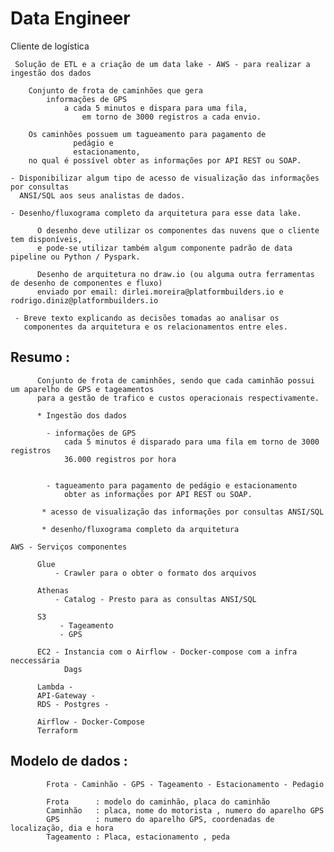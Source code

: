 # Data Engineer

  Cliente de logística 
  
     Solução de ETL e a criação de um data lake - AWS - para realizar a ingestão dos dados 

        Conjunto de frota de caminhões que gera 
            informações de GPS 
                a cada 5 minutos e dispara para uma fila, 
                    em torno de 3000 registros a cada envio.

        Os caminhões possuem um tagueamento para pagamento de 
                  pedágio e 
                  estacionamento, 
        no qual é possível obter as informações por API REST ou SOAP.

    - Disponibilizar algum tipo de acesso de visualização das informações por consultas 
      ANSI/SQL aos seus analistas de dados.

    - Desenho/fluxograma completo da arquitetura para esse data lake.

          O desenho deve utilizar os componentes das nuvens que o cliente tem disponíveis, 
          e pode-se utilizar também algum componente padrão de data pipeline ou Python / Pyspark.

          Desenho de arquitetura no draw.io (ou alguma outra ferramentas de desenho de componentes e fluxo) 
          enviado por email: dirlei.moreira@platformbuilders.io e rodrigo.diniz@platformbuilders.io

     - Breve texto explicando as decisões tomadas ao analisar os 
       componentes da arquitetura e os relacionamentos entre eles.
     

## Resumo :

          Conjunto de frota de caminhões, sendo que cada caminhão possui um aparelho de GPS e tageamentos 
          para a gestão de trafico e custos operacionais respectivamente.

          * Ingestão dos dados 
          
            - informações de GPS
                cada 5 minutos é disparado para uma fila em torno de 3000 registros
                36.000 registros por hora
                
              
            - tagueamento para pagamento de pedágio e estacionamento
                obter as informações por API REST ou SOAP.
              
           * acesso de visualização das informações por consultas ANSI/SQL    
          
           * desenho/fluxograma completo da arquitetura
          
    AWS - Serviços componentes
    
          Glue
              - Crawler para o obter o formato dos arquivos
              
          Athenas          
              - Catalog - Presto para as consultas ANSI/SQL
              
          S3  
               - Tageamento
               - GPS
               
          EC2 - Instancia com o Airflow - Docker-compose com a infra neccessária
                Dags
                
          Lambda - 
          API-Gateway -
          RDS - Postgres -
          
          Airflow - Docker-Compose
          Terraform
          
## Modelo de dados :

            Frota - Caminhão - GPS - Tageamento - Estacionamento - Pedagio
            
            Frota      : modelo do caminhão, placa do caminhão
            Caminhão   : placa, nome do motorista , numero do aparelho GPS
            GPS        : numero do aparelho GPS, coordenadas de localização, dia e hora
            Tageamento : Placa, estacionamento , peda
